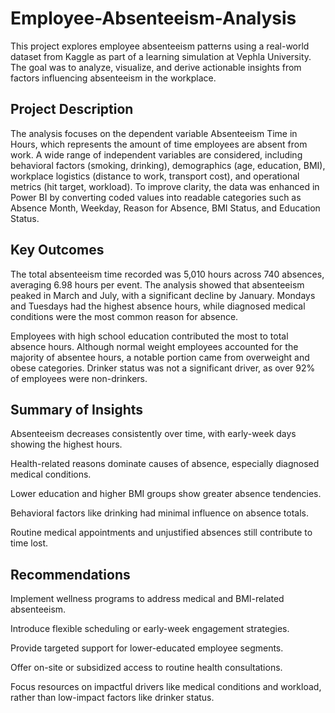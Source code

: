 # Employee-Absenteeism-Analysis

This project explores employee absenteeism patterns using a real-world dataset from Kaggle as part of a learning simulation at Vephla University. The goal was to analyze, visualize, and derive actionable insights from factors influencing absenteeism in the workplace.

## Project Description

The analysis focuses on the dependent variable Absenteeism Time in Hours, which represents the amount of time employees are absent from work. A wide range of independent variables are considered, including behavioral factors (smoking, drinking), demographics (age, education, BMI), workplace logistics (distance to work, transport cost), and operational metrics (hit target, workload). To improve clarity, the data was enhanced in Power BI by converting coded values into readable categories such as Absence Month, Weekday, Reason for Absence, BMI Status, and Education Status.

## Key Outcomes

The total absenteeism time recorded was 5,010 hours across 740 absences, averaging 6.98 hours per event. The analysis showed that absenteeism peaked in March and July, with a significant decline by January. Mondays and Tuesdays had the highest absence hours, while diagnosed medical conditions were the most common reason for absence.

Employees with high school education contributed the most to total absence hours. Although normal weight employees accounted for the majority of absentee hours, a notable portion came from overweight and obese categories. Drinker status was not a significant driver, as over 92% of employees were non-drinkers.

## Summary of Insights

Absenteeism decreases consistently over time, with early-week days showing the highest hours.

Health-related reasons dominate causes of absence, especially diagnosed medical conditions.

Lower education and higher BMI groups show greater absence tendencies.

Behavioral factors like drinking had minimal influence on absence totals.

Routine medical appointments and unjustified absences still contribute to time lost.

## Recommendations

Implement wellness programs to address medical and BMI-related absenteeism.

Introduce flexible scheduling or early-week engagement strategies.

Provide targeted support for lower-educated employee segments.

Offer on-site or subsidized access to routine health consultations.

Focus resources on impactful drivers like medical conditions and workload, rather than low-impact factors like drinker status.

